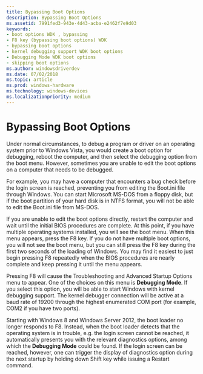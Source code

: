 ```yaml
---
title: Bypassing Boot Options
description: Bypassing Boot Options
ms.assetid: 7991fed3-943e-4d43-acba-e2462f7e9d03
keywords:
- boot options WDK , bypassing
- F8 key (bypassing boot options) WDK
- bypassing boot options
- kernel debugging support WDK boot options
- Debugging Mode WDK boot options
- skipping boot options
ms.author: windowsdriverdev
ms.date: 07/02/2018
ms.topic: article
ms.prod: windows-hardware
ms.technology: windows-devices
ms.localizationpriority: medium
---
```


# Bypassing Boot Options

Under normal circumstances, to debug a program or driver on an operating system prior to Windows Vista, you would create a boot option for debugging, reboot the computer, and then select the debugging option from the boot menu. However, sometimes you are unable to edit the boot options on a computer that needs to be debugged.

For example, you may have a computer that encounters a bug check before the login screen is reached, preventing you from editing the Boot.ini file through Windows. You can start Microsoft MS-DOS from a floppy disk, but if the boot partition of your hard disk is in NTFS format, you will not be able to edit the Boot.ini file from MS-DOS.

If you are unable to edit the boot options directly, restart the computer and wait until the initial BIOS procedures are complete. At this point, if you have multiple operating systems installed, you will see the boot menu. When this menu appears, press the F8 key. If you do not have multiple boot options, you will not see the boot menu, but you can still press the F8 key during the first two seconds of the loading of Windows. You may find it easiest to just begin pressing F8 repeatedly when the BIOS procedures are nearly complete and keep pressing it until the menu appears.

Pressing F8 will cause the Troubleshooting and Advanced Startup Options menu to appear. One of the choices on this menu is **Debugging Mode**. If you select this option, you will be able to start Windows with kernel debugging support. The kernel debugger connection will be active at a baud rate of 19200 through the highest enumerated COM port (for example, COM2 if you have two ports).

Starting with Windows 8 and Windows Server 2012, the boot loader no longer responds to F8. Instead, when the boot loader detects that the operating system is in trouble, e.g. the login screen cannot be reached, it automatically presents you with the relevant diagnostics options, among which the **Debugging Mode** could be found. If the login screen can be reached, however, one can trigger the display of diagnostics option during the next startup by holding down Shift key while issuing a Restart command.

 






